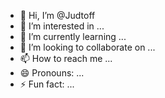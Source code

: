- 👋 Hi, I’m @Judtoff
- 👀 I’m interested in ...
- 🌱 I’m currently learning ...
- 💞️ I’m looking to collaborate on ...
- 📫 How to reach me ...
- 😄 Pronouns: ...
- ⚡ Fun fact: ...

<!---
Judtoff/Judtoff is a ✨ special ✨ repository because its `README.md` (this file) appears on your GitHub profile.
You can click the Preview link to take a look at your changes.
--->
